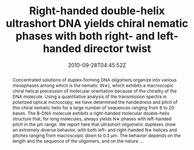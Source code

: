 ---
title: "Right-handed double-helix ultrashort DNA yields chiral nematic phases with both right- and left-handed director twist"
authors:
- Giuliano Zanchetta
- Fabio Giavazzi
- Michi Nakata
- Marco Buscaglia
- admin
- Noel A. Clark
- Tommaso Bellini

#author_notes:
#- "author1 note"
#- "author2 note"
date: "2010-09-28T04:45:52Z"
doi: "10.1073/pnas.1011199107"

# Schedule page publish date (NOT publication's date).
publishDate: "2024-04-15T00:00:00Z"

# Publication type.
# Legend: 0 = Uncategorized; 1 = Conference paper; 2 = Journal article;
# 3 = Preprint / Working Paper; 4 = Report; 5 = Book; 6 = Book section;
# 7 = Thesis; 8 = Patent
publication_types: ["article-journal"]

# Publication name and optional abbreviated publication name.
publication: "*Proceedings Of The National Academy Of Sciences* **107**, 17497-17502"
publication_short: "*Proc. Natl. Acad. Sci. U.S.A.* **107**, 17497-17502"

abstract: "Concentrated solutions of duplex-forming DNA oligomers organize into various mesophases among which is the nematic (N∗), which exhibits a macroscopic chiral helical precession of molecular orientation because of the chirality of the DNA molecule. Using a quantitative analysis of the transmission spectra in polarized optical microscopy, we have determined the handedness and pitch of this chiral nematic helix for a large number of sequences ranging from 8 to 20 bases. The B-DNA molecule exhibits a right-handed molecular double-helix structure that, for long molecules, always yields N∗ phases with left-handed pitch in the μm range. We report here that ultrashort oligomeric duplexes show an extremely diverse behavior, with both left- and right-handed N∗ helices and pitches ranging from macroscopic down to 0.3 μm. The behavior depends on the length and the sequence of the oligomers, and on the nature …"

# Summary. An optional shortened abstract.
summary:

tags:
#- tag1
#- tag2
featured: false

links:
#- name: Link
#  url: "link..."
#url_pdf: ''
#url_code: ''
#url_dataset: ''
#url_poster: ''
#url_project: ''
#url_slides: ''
#url_source: ''
#url_video: ''

# Featured image
# To use, add an image named `featured.jpg/png` to your page's folder. 
#image:
#  caption: ""
#  focal_point: ""
#  preview_only: false

# Associated Projects (optional).
#   Associate this publication with one or more of your projects.
#   Simply enter your project's folder or file name without extension.
#   E.g. `internal-project` references `content/project/internal-project/index.md`.
#   Otherwise, set `projects: []`.
projects: []

# Slides (optional).
#   Associate this publication with Markdown slides.
#   Simply enter your slide deck's filename without extension.
#   E.g. `slides: "example"` references `content/slides/example/index.md`.
#   Otherwise, set `slides: ""`.
slides:

# Comments (optional).
#   Enable comments in the page.
commentable: false
---